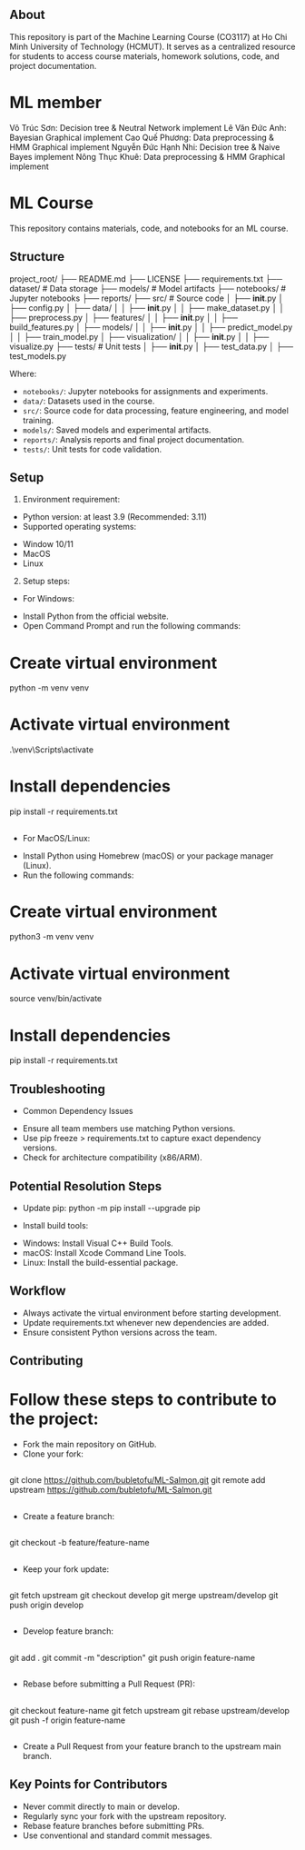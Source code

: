 ## About
This repository is part of the Machine Learning Course (CO3117) at Ho Chi Minh University of Technology (HCMUT). It serves as a centralized resource for students to access course materials, homework solutions, code, and project documentation.


# ML member
Võ Trúc Sơn: Decision tree & Neutral Network implement
Lê Văn Đức Anh: Bayesian Graphical implement
Cao Quế Phương: Data preprocessing & HMM Graphical implement 
Nguyễn Đức Hạnh Nhi: Decision tree & Naive Bayes implement
Nông Thục Khuê: Data preprocessing & HMM Graphical implement

# ML Course

This repository contains materials, code, and notebooks for an ML course.

## Structure
project_root/
├── README.md
├── LICENSE
├── requirements.txt
├── dataset/                              # Data storage
├── models/                              # Model artifacts
├── notebooks/                           # Jupyter notebooks
├── reports/
├── src/                                 # Source code
│   ├── __init__.py
│   ├── config.py
│   ├── data/
│   │   ├── __init__.py
│   │   ├── make_dataset.py
│   │   ├── preprocess.py
│   ├── features/
│   │   ├── __init__.py
│   │   ├── build_features.py
│   ├── models/
│   │   ├── __init__.py
│   │   ├── predict_model.py
│   │   ├── train_model.py
│   ├── visualization/
│   │   ├── __init__.py
│   │   ├── visualize.py
├── tests/                               # Unit tests
│   ├── __init__.py
│   ├── test_data.py
│   ├── test_models.py

Where:
- `notebooks/`: Jupyter notebooks for assignments and experiments.
- `data/`: Datasets used in the course.
- `src/`: Source code for data processing, feature engineering, and model training.
- `models/`: Saved models and experimental artifacts.
- `reports/`: Analysis reports and final project documentation.
- `tests/`: Unit tests for code validation.

## Setup
1. Environment requirement:
- Python version: at least 3.9 (Recommended: 3.11)
- Supported operating systems:
+ Window 10/11
+ MacOS
+ Linux
2. Setup steps:
- For Windows:
+ Install Python from the official website.
+ Open Command Prompt and run the following commands:


##
# Create virtual environment
python -m venv venv
# Activate virtual environment
.\venv\Scripts\activate
# Install dependencies
pip install -r requirements.txt
##


- For MacOS/Linux:
+ Install Python using Homebrew (macOS) or your package manager (Linux).
+ Run the following commands:


# Create virtual environment
python3 -m venv venv
# Activate virtual environment
source venv/bin/activate
# Install dependencies
pip install -r requirements.txt


## Troubleshooting
- Common Dependency Issues
+ Ensure all team members use matching Python versions.
+ Use pip freeze > requirements.txt to capture exact dependency versions.
+ Check for architecture compatibility (x86/ARM).

## Potential Resolution Steps
- Update pip:
python -m pip install --upgrade pip


- Install build tools:
+ Windows: Install Visual C++ Build Tools.
+ macOS: Install Xcode Command Line Tools.
+ Linux: Install the build-essential package.

## Workflow
- Always activate the virtual environment before starting development.
- Update requirements.txt whenever new dependencies are added.
- Ensure consistent Python versions across the team.

## Contributing
# Follow these steps to contribute to the project:
- Fork the main repository on GitHub.
- Clone your fork:

##
git clone https://github.com/bubletofu/ML-Salmon.git
git remote add upstream https://github.com/bubletofu/ML-Salmon.git
##

- Create a feature branch:

##
git checkout -b feature/feature-name
##

- Keep your fork update:

##
git fetch upstream
git checkout develop
git merge upstream/develop
git push origin develop
##

- Develop feature branch:

##
git add .
git commit -m "description"
git push origin feature-name
##

- Rebase before submitting a Pull Request (PR):

##
git checkout feature-name
git fetch upstream
git rebase upstream/develop
git push -f origin feature-name
##

- Create a Pull Request from your feature branch to the upstream main branch.

## Key Points for Contributors
- Never commit directly to main or develop.
- Regularly sync your fork with the upstream repository.
- Rebase feature branches before submitting PRs.
- Use conventional and standard commit messages.


